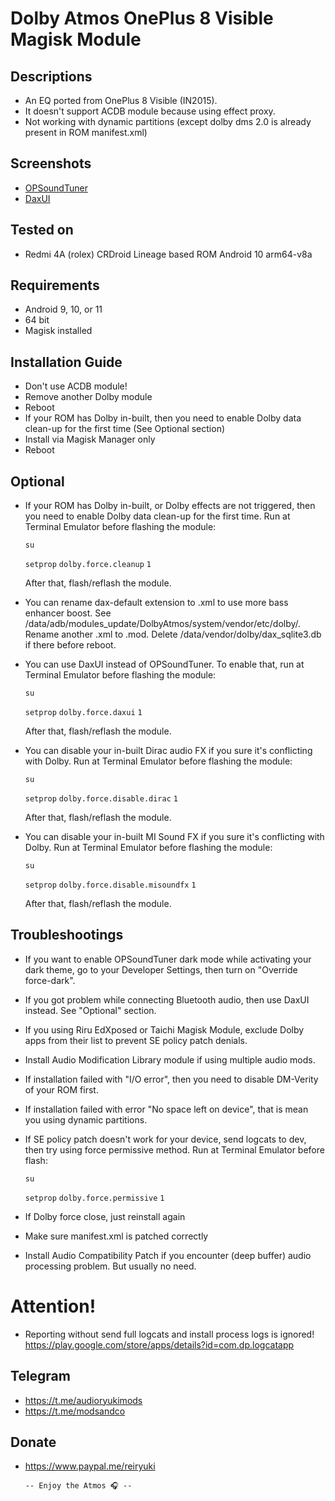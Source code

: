 # Dolby Atmos OnePlus 8 Visible Magisk Module

## Descriptions
- An EQ ported from OnePlus 8 Visible (IN2015).
- It doesn't support ACDB module because using effect proxy.
- Not working with dynamic partitions (except dolby dms 2.0 is already present in ROM manifest.xml)

## Screenshots
- [OPSoundTuner](https://t.me/modsandco/6844)
- [DaxUI](https://t.me/audioryukimods/786)

## Tested on
- Redmi 4A (rolex) CRDroid Lineage based ROM Android 10 arm64-v8a

## Requirements
- Android 9, 10, or 11
- 64 bit
- Magisk installed

## Installation Guide
- Don't use ACDB module!
- Remove another Dolby module
- Reboot
- If your ROM has Dolby in-built, then you need to enable Dolby data clean-up for the first time (See Optional section)
- Install via Magisk Manager only
- Reboot

## Optional
- If your ROM has Dolby in-built, or Dolby effects are not triggered, then you need to enable Dolby data clean-up for the first time. Run at Terminal Emulator before flashing
  the module:

  `su`

  `setprop` `dolby.force.cleanup` `1`

  After that, flash/reflash the module.

- You can rename dax-default extension to .xml to use more bass enhancer boost. See /data/adb/modules_update/DolbyAtmos/system/vendor/etc/dolby/. Rename another .xml to .mod. Delete /data/vendor/dolby/dax_sqlite3.db if there before reboot.
- You can use DaxUI instead of OPSoundTuner. To enable that, run at Terminal Emulator before flashing
  the module:

  `su`

  `setprop` `dolby.force.daxui` `1`

  After that, flash/reflash the module.

- You can disable your in-built Dirac audio FX if you sure it's conflicting with Dolby. Run at Terminal Emulator before flashing
  the module:

  `su`

  `setprop` `dolby.force.disable.dirac` `1`

  After that, flash/reflash the module.

- You can disable your in-built MI Sound FX if you sure it's conflicting with Dolby. Run at Terminal Emulator before flashing
  the module:

  `su`

  `setprop` `dolby.force.disable.misoundfx` `1`

  After that, flash/reflash the module.

## Troubleshootings
- If you want to enable OPSoundTuner dark mode while activating your dark theme, go to your Developer Settings, then turn on "Override force-dark".
- If you got problem while connecting Bluetooth audio, then use DaxUI instead. See "Optional" section.
- If you using Riru EdXposed or Taichi Magisk Module, exclude Dolby apps from their list to prevent SE policy patch denials.
- Install Audio Modification Library module if using multiple audio mods.
- If installation failed with "I/O error", then you need to disable DM-Verity of your ROM first.
- If installation failed with error "No space left on device", that is mean you using dynamic partitions.
- If SE policy patch doesn't work for your device, send logcats to dev, then try using force permissive method.
  Run at Terminal Emulator before flash:

  `su`

  `setprop` `dolby.force.permissive` `1`

- If Dolby force close, just reinstall again
- Make sure manifest.xml is patched correctly
- Install Audio Compatibility Patch if you encounter (deep buffer) audio processing problem. But usually no need.

# Attention!
- Reporting without send full logcats and install process logs is ignored!
https://play.google.com/store/apps/details?id=com.dp.logcatapp

## Telegram
- https://t.me/audioryukimods
- https://t.me/modsandco

## Donate
- https://www.paypal.me/reiryuki



      -- Enjoy the Atmos 🎧 --


